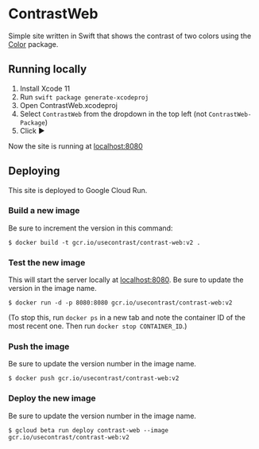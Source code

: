 # ContrastWeb

Simple site written in Swift that shows the contrast of two colors using the [Color](https://github.com/soffes/Color) package.

## Running locally

1. Install Xcode 11
2. Run `swift package generate-xcodeproj`
3. Open ContrastWeb.xcodeproj
4. Select `ContrastWeb` from the dropdown in the top left (not `ContrastWeb-Package`)
5. Click ▶️

Now the site is running at [localhost:8080](http://localhost:8080)

## Deploying

This site is deployed to Google Cloud Run.

### Build a new image

Be sure to increment the version in this command:

``` shell
$ docker build -t gcr.io/usecontrast/contrast-web:v2 .
```

### Test the new image

This will start the server locally at [localhost:8080](http://localhost:8080). Be sure to update the version in the image name.

``` shell
$ docker run -d -p 8080:8080 gcr.io/usecontrast/contrast-web:v2
```

(To stop this, run `docker ps` in a new tab and note the container ID of the most recent one. Then run `docker stop CONTAINER_ID`.)

### Push the image

Be sure to update the version number in the image name.

``` shell
$ docker push gcr.io/usecontrast/contrast-web:v2
```

### Deploy the new image

Be sure to update the version number in the image name.

``` shell
$ gcloud beta run deploy contrast-web --image gcr.io/usecontrast/contrast-web:v2
```
